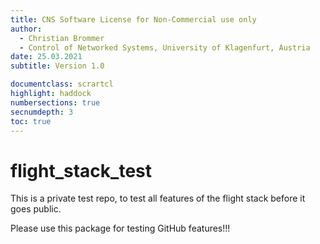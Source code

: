 ```yaml
---
title: CNS Software License for Non-Commercial use only
author:
  - Christian Brommer
  - Control of Networked Systems, University of Klagenfurt, Austria
date: 25.03.2021
subtitle: Version 1.0

documentclass: scrartcl
highlight: haddock
numbersections: true
secnumdepth: 3
toc: true
---
```


# flight_stack_test
This is a private test repo, to test all features of the flight stack before it goes public.

Please use this package for testing GitHub features!!!
